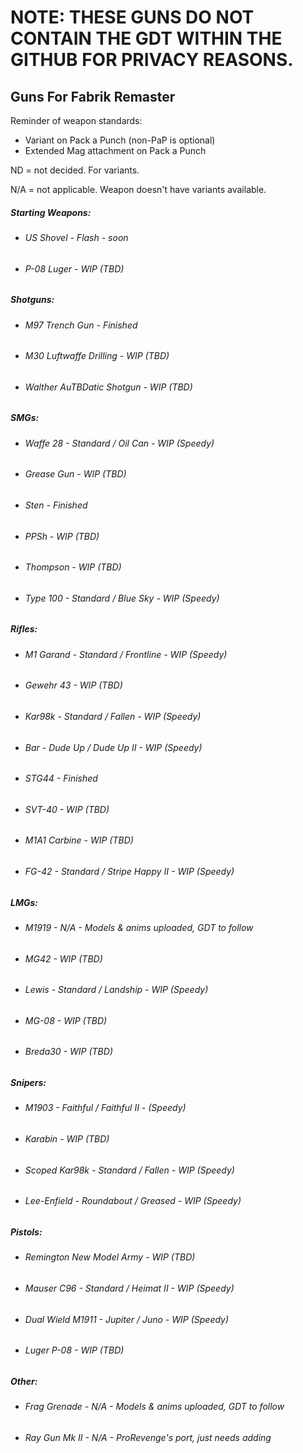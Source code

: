 # NOTE: THESE GUNS DO NOT CONTAIN THE GDT WITHIN THE GITHUB FOR PRIVACY REASONS.

## Guns For Fabrik Remaster

Reminder of weapon standards:
 - Variant on Pack a Punch (non-PaP is optional)
 - Extended Mag attachment on Pack a Punch

ND = not decided. For variants.

N/A = not applicable. Weapon doesn't have variants available.


##### Starting Weapons:

 * ###### US Shovel - Flash - soon
 * ###### P-08 Luger - WIP (TBD)

##### Shotguns:

 * ###### M97 Trench Gun - Finished
 * ###### M30 Luftwaffe Drilling - WIP (TBD)
 * ###### Walther AuTBDatic Shotgun - WIP (TBD)

##### SMGs:

 * ###### Waffe 28 - Standard / Oil Can - WIP (Speedy)
 * ###### Grease Gun - WIP (TBD)
 * ###### Sten - Finished
 * ###### PPSh - WIP (TBD)
 * ###### Thompson - WIP (TBD)
 * ###### Type 100 - Standard / Blue Sky - WIP (Speedy)


##### Rifles:

 * ###### M1 Garand - Standard / Frontline - WIP (Speedy)
 * ###### Gewehr 43 - WIP (TBD)
 * ###### Kar98k - Standard / Fallen - WIP (Speedy)
 * ###### Bar - Dude Up / Dude Up II - WIP (Speedy)
 * ###### STG44 - Finished
 * ###### SVT-40 - WIP (TBD)
 * ###### M1A1 Carbine - WIP (TBD)
 * ###### FG-42 - Standard / Stripe Happy II - WIP (Speedy)


##### LMGs:

 * ###### M1919 - N/A - Models & anims uploaded, GDT to follow
 * ###### MG42 - WIP (TBD)
 * ###### Lewis - Standard / Landship - WIP (Speedy)
 * ###### MG-08 - WIP (TBD)
 * ###### Breda30 - WIP (TBD)


##### Snipers:

 * ###### M1903 - Faithful / Faithful II - (Speedy)
 * ###### Karabin - WIP (TBD)
 * ###### Scoped Kar98k - Standard / Fallen - WIP (Speedy)
 * ###### Lee-Enfield - Roundabout / Greased - WIP (Speedy)

##### Pistols:
 * ###### Remington New Model Army - WIP (TBD)
 * ###### Mauser C96 - Standard / Heimat II - WIP (Speedy)
 * ###### Dual Wield M1911 - Jupiter / Juno - WIP (Speedy)
 * ###### Luger P-08 - WIP (TBD)


##### Other:

 * ###### Frag Grenade - N/A - Models & anims uploaded, GDT to follow
 * ###### Ray Gun Mk II - N/A - ProRevenge's port, just needs adding

